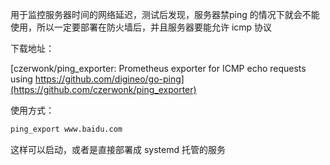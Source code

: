 用于监控服务器时间的网络延迟，测试后发现，服务器禁ping 的情况下就会不能使用，所以一定要部署在防火墙后，并且服务器要能允许 icmp 协议

下载地址：

[czerwonk/ping_exporter: Prometheus exporter for ICMP echo requests using https://github.com/digineo/go-ping](https://github.com/czerwonk/ping_exporter)

使用方式：

```bash
ping_export www.baidu.com
```

这样可以启动，或者是直接部署成 systemd 托管的服务

